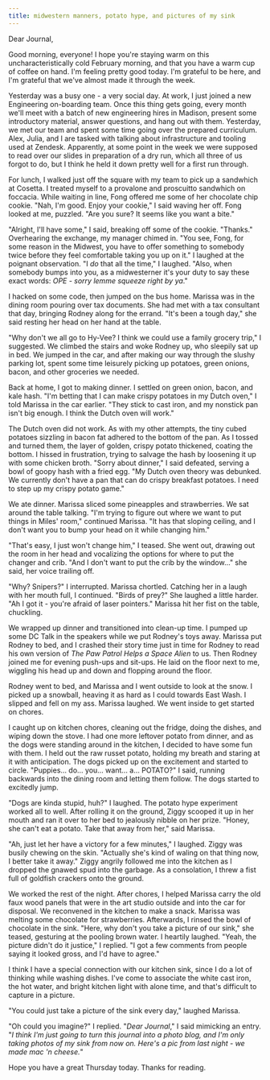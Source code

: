 ```yaml
---
title: midwestern manners, potato hype, and pictures of my sink
---
```


Dear Journal,

Good morning, everyone! I hope you're staying warm on this
uncharacteristically cold February morning, and that you have a warm cup
of coffee on hand. I'm feeling pretty good today. I'm grateful to be
here, and I'm grateful that we've almost made it through the week.

Yesterday was a busy one - a very social day. At work, I just joined a
new Engineering on-boarding team. Once this thing gets going, every
month we'll meet with a batch of new engineering hires in Madison,
present some introductory material, answer questions, and hang out with
them. Yesterday, we met our team and spent some time going over the
prepared curriculum. Alex, Julia, and I are tasked with talking about
infrastructure and tooling used at Zendesk. Apparently, at some point in
the week we were supposed to read over our slides in preparation of a
dry run, which all three of us forgot to do, but I think he held it down
pretty well for a first run through.

For lunch, I walked just off the square with my team to pick up a
sandwhich at Cosetta. I treated myself to a provalone and proscuitto
sandwhich on foccacia. While waiting in line, Fong offered me some of
her chocolate chip cookie. "Nah, I'm good. Enjoy your cookie," I said
waving her off. Fong looked at me, puzzled. "Are you sure? It seems like
you want a bite."

"Alright, I'll have some," I said, breaking off some of the cookie.
"Thanks." Overhearing the exchange, my manager chimed in. "You see,
Fong, for some reason in the Midwest, you have to offer something to
somebody twice before they feel comfortable taking you up on it." I
laughed at the poignant observation. "I *do* that all the time," I
laughed. "Also, when somebody bumps into you, as a midwesterner it's
your duty to say these exact words: *OPE - sorry lemme squeeze right*
*by ya*."

I hacked on some code, then jumped on the bus home. Marissa was in the
dining room pouring over tax documents. She had met with a tax
consultant that day, bringing Rodney along for the errand. "It's been a
tough day," she said resting her head on her hand at the table.

"Why don't we all go to Hy-Vee? I think we could use a family grocery
trip," I suggested. We climbed the stairs and woke Rodney up, who
sleepily sat up in bed. We jumped in the car, and after making our way
through the slushy parking lot, spent some time leisurely picking up
potatoes, green onions, bacon, and other groceries we needed.

Back at home, I got to making dinner. I settled on green onion, bacon,
and kale hash. "I'm betting that I can make crispy potatoes in my Dutch
oven," I told Marissa in the car earlier. "They stick to cast iron, and
my nonstick pan isn't big enough. I think the Dutch oven will work."

The Dutch oven did not work. As with my other attempts, the tiny cubed
potatoes sizzling in bacon fat adhered to the bottom of the pan. As I
tossed and turned them, the layer of golden, crispy potato thickened,
coating the bottom. I hissed in frustration, trying to salvage the hash
by loosening it up with some chicken broth. "Sorry about dinner," I said
defeated, serving a bowl of goopy hash with a fried egg. "My Dutch oven
theory was debunked. We currently don't have a pan that can do crispy
breakfast potatoes. I need to step up my crispy potato game."

We ate dinner. Marissa sliced some pineapples and strawberries. We sat
around the table talking. "I'm trying to figure out where we want to put
things in Miles' room," continued Marissa. "It has that sloping ceiling,
and I don't want you to bump your head on it while changing him."

"That's easy, I just won't change him," I teased. She went out, drawing
out the room in her head and vocalizing the options for where to put the
changer and crib. "And I don't want to put the crib by the window…" she
said, her voice trailing off.

"Why? Snipers?" I interrupted. Marissa chortled. Catching her in a laugh
with her mouth full, I continued. "Birds of prey?" She laughed a little
harder. "Ah I got it - you're afraid of laser pointers." Marissa hit her
fist on the table, chuckling.

We wrapped up dinner and transitioned into clean-up time. I pumped up
some DC Talk in the speakers while we put Rodney's toys away. Marissa
put Rodney to bed, and I crashed their story time just in time for
Rodney to read his own version of *The Paw Patrol Helps a Space Alien*
to us. Then Rodney joined me for evening push-ups and sit-ups. He laid
on the floor next to me, wiggling his head up and down and flopping
around the floor.

Rodney went to bed, and Marissa and I went outside to look at the snow.
I picked up a snowball, heaving it as hard as I could towards East Wash.
I slipped and fell on my ass. Marissa laughed. We went inside to get
started on chores.

I caught up on kitchen chores, cleaning out the fridge, doing the
dishes, and wiping down the stove. I had one more leftover potato from
dinner, and as the dogs were standing around in the kitchen, I decided
to have some fun with them. I held out the raw russet potato, holding my
breath and staring at it with anticipation. The dogs picked up on the
excitement and started to circle. "Puppies… do… you… want… a… POTATO?" I
said, running backwards into the dining room and letting them follow.
The dogs started to excitedly jump.

"Dogs are kinda stupid, huh?" I laughed. The potato hype experiment
worked all to well. After rolling it on the ground, Ziggy scooped it up
in her mouth and ran it over to her bed to jealously nibble on her
prize. "Honey, she can't eat a potato. Take that away from her," said
Marissa.

"Ah, just let her have a victory for a few minutes," I laughed. Ziggy
was busily chewing on the skin. "Actually she's kind of waling on that
thing now, I better take it away." Ziggy angrily followed me into the
kitchen as I dropped the gnawed spud into the garbage. As a consolation,
I threw a fist full of goldfish crackers onto the ground.

We worked the rest of the night. After chores, I helped Marissa carry
the old faux wood panels that were in the art studio outside and into
the car for disposal. We reconvened in the kitchen to make a snack.
Marissa was melting some chocolate for strawberries. Afterwards, I
rinsed the bowl of chocolate in the sink. "Here, why don't you take a
picture of our sink," she teased, gesturing at the pooling brown water.
I heartily laughed. "Yeah, the picture didn't do it justice," I replied.
"I got a few comments from people saying it looked gross, and I'd have
to agree."

I think I have a special connection with our kitchen sink, since I do a
lot of thinking while washing dishes. I've come to associate the white
cast iron, the hot water, and bright kitchen light with alone time, and
that's difficult to capture in a picture.

"You could just take a picture of the sink every day," laughed Marissa.

"Oh could you imagine?" I replied. "*Dear Journal*," I said mimicking an
entry. "*I think I'm just going to turn this journal into a photo*
*blog, and I'm only taking photos of my sink from now on. Here's a* *pic
from last night - we made mac 'n cheese.*"

Hope you have a great Thursday today. Thanks for reading.

